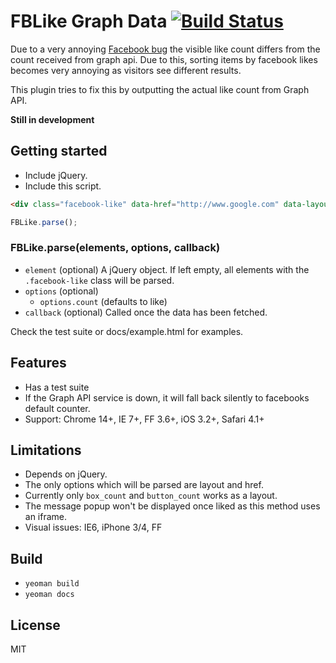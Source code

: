 # FBLike Graph Data [![Build Status](https://secure.travis-ci.org/oxyc/fblike-graph.png?branch=master)](https://travis-ci.org/oxyc/fblike-graph)

Due to a very annoying [Facebook bug][bug] the visible like count differs from the
count received from graph api. Due to this, sorting items by facebook likes
becomes very annoying as visitors see different results.

This plugin tries to fix this by outputting the actual like count from Graph
API.

**Still in development**

## Getting started

* Include jQuery.
* Include this script.

```html
<div class="facebook-like" data-href="http://www.google.com" data-layout="box_count"></div>
```

```javascript
FBLike.parse();
```

### FBLike.parse(elements, options, callback)

* `element` (optional) A jQuery object.
  If left empty, all elements with the `.facebook-like` class will be parsed.
* `options` (optional)
  * `options.count` (defaults to like)
* `callback` (optional) Called once the data has been fetched.

Check the test suite or docs/example.html for examples.

## Features

* Has a test suite
* If the Graph API service is down, it will fall back silently to facebooks
  default counter.
* Support: Chrome 14+, IE 7+, FF 3.6+, iOS 3.2+, Safari 4.1+

## Limitations

* Depends on jQuery.
* The only options which will be parsed are layout and href.
* Currently only `box_count` and `button_count` works as a layout.
* The message popup won't be displayed once liked as this method uses an
  iframe.
* Visual issues: IE6, iPhone 3/4, FF

## Build

* `yeoman build`
* `yeoman docs`

## License

MIT

[bug]: http://developers.facebook.com/bugs/169035286562837/
